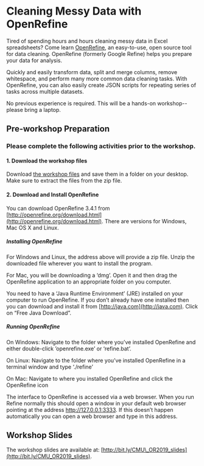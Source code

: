 # Cleaning Messy Data with OpenRefine

Tired of spending hours and hours cleaning messy data in Excel spreadsheets? Come learn [OpenRefine](http://openrefine.org/), an easy-to-use, open source tool for data cleaning. OpenRefine (formerly Google Refine) helps you prepare your data for analysis. 

Quickly and easily transform data, split and merge columns, remove whitespace, and perform many more common data cleaning tasks. With OpenRefine, you can also easily create JSON scripts for repeating series of tasks across multiple datasets.

No previous experience is required. This will be a hands-on workshop--please bring a laptop.

## Pre-workshop Preparation
### Please complete the following activities prior to the workshop.

#### 1. Download the workshop files

Download [the workshop files](https://github.com/rootsandberries/CMU_Workshops/blob/gh-pages/openrefine/2019Spring_OpenRefine_files.zip?raw=true) and save them in a folder on your desktop. Make sure to extract the files from the zip file.  
#### 2. Download and Install OpenRefine

You can download OpenRefine 3.4.1 from [http://openrefine.org/download.html](http://openrefine.org/download.html). There are versions for Windows, Mac OS X and Linux.

##### Installing OpenRefine

For Windows and Linux, the address above will provide a zip file. Unzip the downloaded file wherever you want to install the program. 

For Mac, you will be downloading a ‘dmg’. Open it and then drag the OpenRefine application to an appropriate folder on you computer.

You need to have a ‘Java Runtime Environment’ (JRE) installed on your computer to run OpenRefine. If you don’t already have one installed then you can download and install it from [http://java.com](http://java.com). Click on “Free Java Download”.

##### Running OpenRefine

On Windows: Navigate to the folder where you’ve installed OpenRefine and either double-click ’openrefine.exe’ or ‘refine.bat’.

On Linux: Navigate to the folder where you’ve installed OpenRefine in a terminal window and type ‘./refine’

On Mac: Navigate to where you installed OpenRefine and click the OpenRefine icon

The interface to OpenRefine is accessed via a web browser. When you run Refine normally this should open a window in your default web browser pointing at the address http://127.0.0.1:3333. If this doesn’t happen automatically you can open a web browser and type in this address.

## Workshop Slides

The workshop slides are available at: [http://bit.ly/CMU\_OR2019_slides](http://bit.ly/CMU_OR2019_slides).
